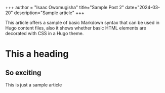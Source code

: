 +++ 
author = "Isaac Owomugisha" 
title="Sample Post 2" 
date="2024-03-20" 
description="Sample article"
+++

This article offers a sample of basic Markdown syntax that can be used in Hugo content files, also it shows whether basic HTML elements are decorated with CSS in a Hugo theme.

# This a heading
## So exciting
This is just a sample article
